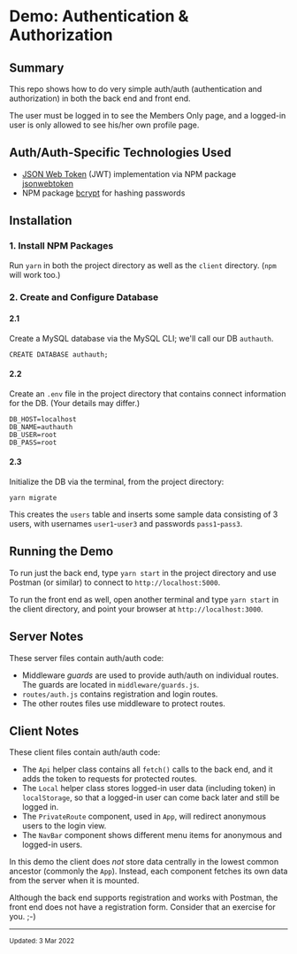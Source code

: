 Demo: Authentication & Authorization
=====

## Summary

This repo shows how to do very simple auth/auth
(authentication and authorization) in both the back end
and front end.

The user must be logged in to see the Members Only page,
and a logged-in user is only allowed to see his/her own profile page.


## Auth/Auth-Specific Technologies Used

- [JSON Web Token](https://jwt.io/) (JWT) implementation via NPM package [jsonwebtoken](https://github.com/auth0/node-jsonwebtoken)
- NPM package [bcrypt](https://www.npmjs.com/package/bcrypt) for hashing passwords


## Installation

### 1. Install NPM Packages

Run `yarn` in both the project directory as well as the `client` directory.
(`npm` will work too.)

### 2. Create and Configure Database

#### 2.1
Create a MySQL database via the MySQL CLI; we'll call our DB `authauth`.
```
CREATE DATABASE authauth;
```


#### 2.2
Create an `.env` file in the project directory that contains connect information for the DB.
(Your details may differ.)
```
DB_HOST=localhost
DB_NAME=authauth
DB_USER=root
DB_PASS=root
```


#### 2.3
Initialize the DB via the terminal, from the project directory:
```
yarn migrate
```
This creates the `users` table and inserts some sample data consisting of 3 users, 
with usernames `user1`-`user3` and passwords `pass1`-`pass3`.



## Running the Demo

To run just the back end, type `yarn start` in the project directory and
use Postman (or similar) to connect to `http://localhost:5000`.

To run the front end as well, open another terminal and type `yarn start` in the client directory,
and point your browser at `http://localhost:3000`.



## Server Notes

These server files contain auth/auth code:

- Middleware *guards* are used to provide auth/auth on individual routes. The guards are located in `middleware/guards.js`.
- `routes/auth.js` contains registration and login routes.
- The other routes files use middleware to protect routes.



## Client Notes

These client files contain auth/auth code:

- The `Api` helper class contains all `fetch()` calls to the back end, and it adds the token to requests for protected routes.
- The `Local` helper class stores logged-in user data (including token) in `localStorage`, so that a logged-in user can come back later and still be logged in.
- The `PrivateRoute` component, used in `App`, will redirect anonymous users to the login view.
- The `NavBar` component shows different menu items for anonymous and logged-in users.

In this demo the client does *not* store data centrally in the lowest common ancestor (commonly the `App`). 
Instead, each component fetches its own data from the server when it is mounted.

Although the back end supports registration and works with Postman, the front end does not have a registration form.
Consider that an exercise for you. ;-)


<hr />
<small>Updated: 3 Mar 2022</small>